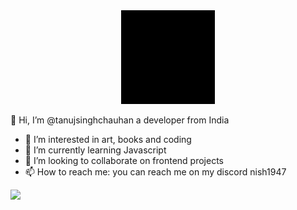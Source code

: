 <div align="center">
<img src="https://github.com/tanujsinghchauhan/tanujsinghchauhan/blob/main/intro.gif" alt="My Intro" width="150" height="150" />
</div>

👋 Hi, I’m @tanujsinghchauhan a developer from India 
- 👀 I’m interested in art, books and coding 
- 🌱 I’m currently learning Javascript
- 💞️ I’m looking to collaborate on frontend projects
- 📫 How to reach me: you can reach me on my discord nish1947


![](https://komarev.com/ghpvc/?username=tanujsinghchauhan&label=STALKER+VIEWS&style=for-the-badge)
  


